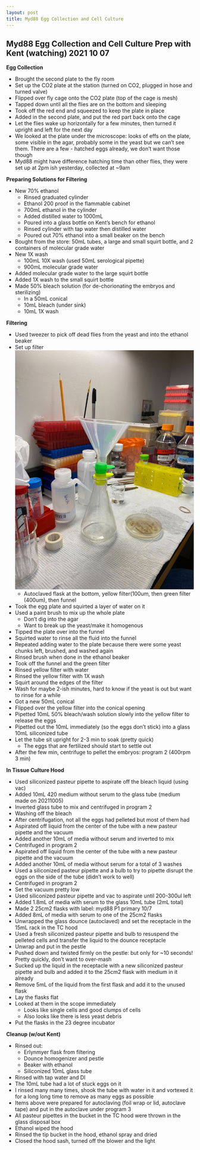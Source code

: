 ```yaml
---
layout: post
title: Myd88 Egg Collection and Cell Culture
---
```


## Myd88 Egg Collection and Cell Culture Prep with Kent (watching) 2021 10 07

**Egg Collection**
- Brought the second plate to the fly room
- Set up the CO2 plate at the station (turned on CO2, plugged in hose and turned valve)
- Flipped over fly cage onto the CO2 plate (top of the cage is mesh)
- Tapped down until all the flies are on the bottom and sleeping
- Took off the red end and squeezed to keep the plate in place
- Added in the second plate, and put the red part back onto the cage
- Let the flies wake up horizontally for a few minutes, then turned it upright and left for the next day
- We looked at the plate under the microscope: looks of effs on the plate, some visible in the agar, probably some in the yeast but we can’t see them. There are a few - hatched eggs already, we don’t want those though
- Myd88 might have difference hatching time than other flies, they were set up at 2pm ish yesterday, collected at ~9am

**Preparing Solutions for Filtering**
- New 70% ethanol
  - Rinsed graduated cylinder
  - Ethanol 200 proof in the flammable cabinet
  - 700mL ethanol in the cylinder
  - Added distilled water to 1000mL
  - Poured into a glass bottle on Kent’s bench for ethanol
  - Rinsed cylinder with tap water then distilled water
  - Poured out 70% ethanol into a small beaker on the bench
- Bought from the store: 50mL tubes, a large and small squirt bottle, and 2 containers of molecular grade water
- New 1X wash
  - 100mL 10X wash (used 50mL serological pipette)
  - 900mL molecular grade water
- Added molecular grade water to the large squirt bottle
- Added 1X wash to the small squirt bottle
- Made 50% bleach solution (for de-chorionating the embryos and sterilizing)
  - In a 50mL conical
  - 10mL bleach (under sink)
  - 10mL 1X wash

**Filtering**
- Used tweezer to pick off dead flies from the yeast and into the ethanol beaker
- Set up filter
![](https://raw.githubusercontent.com/meschedl/Unckless-Lab-Notebook-Maggie/master/images/filter.jpg)
  - Autoclaved flask at the bottom, yellow filter(100um, then green filter (400um), then funnel
- Took the egg plate and squirted a layer of water on it
- Used a paint brush to mix up the whole plate
  - Don’t dig into the agar
  - Want to break up the yeast/make it homogenous
- Tipped the plate over into the funnel
- Squirted water to rinse all the fluid into the funnel
- Repeated adding water to the plate because there were some yeast chunks left, brushed, and washed again
- Rinsed brush when done in the ethanol beaker
- Took off the funnel and the green filter
- Rinsed yellow filter with water
- Rinsed the yellow filter with 1X wash
- Squirt around the edges of the filter
- Wash for maybe 2-ish minutes, hard to know if the yeast is out but want to rinse for a while
- Got a new 50mL conical
- Flipped over the yellow filter into the conical opening
- Pipetted 10mL 50% bleach/wash solution slowly into the yellow filter to release the eggs
- Pipetted out the 10mL immediately (so the eggs don’t stick) into a glass 10mL siliconized tube
- Let the tube sit upright for 2-3 min to soak (pretty quick)
    - The eggs that are fertilized should start to settle out
- After the few min, centrifuge to pellet the embryos: program 2 (400rpm 3 min)

**In Tissue Culture Hood**
- Used siliconized pasteur pipette to aspirate off the bleach liquid (using vac)
- Added 10mL 420 medium without serum to the glass tube (medium made on 20211005)
- Inverted glass tube to mix and centrifuged in program 2
- Washing off the bleach
- After centrifugation, not all the eggs had pelleted but most of them had
- Aspirated off liquid from the center of the tube with a new pasteur pipette and the vacuum
- Added another 10mL of media without serum and inverted to mix
- Centrifuged in program 2
- Aspirated off liquid from the center of the tube with a new pasteur pipette and the vacuum
- Added another 10mL of media without serum for a total of 3 washes
- Used a siliconized pasteur pipette and a bulb to try to pipette disrupt the eggs on the side of the tube (didn’t work to well)
- Centrifuged in program 2
- Set the vacuum pretty low
- Used siliconized pasteur pipette and vac to aspirate until 200-300ul left
- Added 1.8mL of media with serum to the glass 10mL tube (2mL total)
- Made 2 25cm2 flasks with label: myd88 P1 primary 10/7
- Added 8mL of media with serum to one of the 25cm2 flasks
- Unwrapped the glass dounce (autoclaved) and set the receptacle in the 15mL rack in the TC hood
- Used a fresh siliconized pasteur pipette and bulb to resuspend the pelleted cells and transfer the liquid to the dounce receptacle
- Unwrap and put in the pestle
- Pushed down and twisted firmly on the pestle: but only for ~10 seconds! Pretty quickly, don’t want to over-mash
- Sucked up the liquid in the receptacle with a new siliconized pasteur pipette and bulb and added it to the 25cm2 flask with medium in it already
- Remove 5mL of the liquid from the first flask and add it to the unused flask
- Lay the flasks flat
- Looked at them in the scope immediately
  - Looks like single cells and good clumps of cells
  - Also looks like there is less yeast debris
- Put the flasks in the 23 degree incubator

**Cleanup (w/out Kent)**
- Rinsed out:
  - Erlynmyer flask from filtering
  - Dounce homogenizer and pestle
  - Beaker with ethanol
  - Siliconized 10mL glass tube
- Rinsed with tap water and DI
-  The 10mL tube had a lot of stuck eggs on it
  - I rinsed many many times, shook the tube with water in it and vortexed it for a long long time to remove as many eggs as possible
- Items above were prepared for autoclaving (foil wrap or lid, autoclave tape) and put in the autoclave under program 3
- All pasteur pipettes in the bucket in the TC hood were thrown in the glass disposal box
- Ethanol wiped the hood
- Rinsed the tip bucket in the hood, ethanol spray and dried
- Closed the hood sash, turned off the blower and the light
